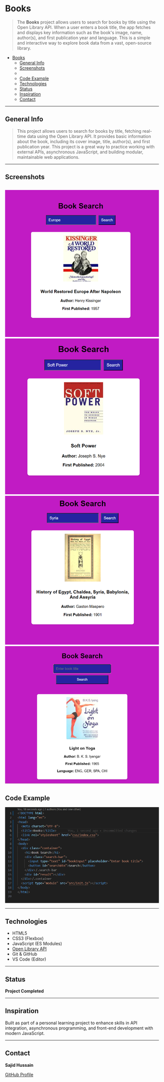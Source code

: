 # Books
> The **Books** project allows users to search for books by title using the Open Library API. When a user enters a book title, the app fetches and displays key information such as the book's image, name, author(s), and first publication year and language. This is a simple and interactive way to explore book data from a vast, open-source library.

- [Books](#books)
  - [General Info](#general-info)
  - [Screenshots](#screenshots)
  - [](#)
  - [Code Example](#code-example)
  - [Technologies](#technologies)
  - [Status](#status)
  - [Inspiration](#inspiration)
  - [Contact](#contact)

---

## General Info

> This project allows users to search for books by title, fetching real-time data using the Open Library API. It provides basic information about the book, including its cover image, title, author(s), and first publication year. This project is a great way to practice working with external APIs, asynchronous JavaScript, and building modular, maintainable web applications.

---

## Screenshots

![Books Search Example](book1.png)
![Books Layout](Book2.png)
![Books Search Example](Book3.png)
![Books Search Example](Book4.png)
---

## Code Example

![Code Example](codeexample.png)

---

## Technologies

- HTML5
- CSS3 (Flexbox)
- JavaScript (ES Modules)
- [Open Library API](https://openlibrary.org/search.json?title=)
- Git & GitHub
- VS Code (Editor)

---

## Status

**Project Completed**

---

## Inspiration

Built as part of a personal learning project to enhance skills in API integration, asynchronous programming, and front-end development with modern JavaScript.  

---

## Contact

**Sajid Hussain**  

[GitHub Profile](https://github.com/SajidHussainabbasi)
